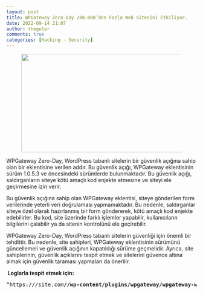 ```yaml
---
layout: post
title: WPGateway Zero-Day 280.000’den Fazla Web Sitesini Etkiliyor.
date: 2022-09-14 21:07
author: theguler
comments: true
categories: [Hacking - Security]
---
```

<!-- wp:image {"id":1816,"width":463,"height":260,"sizeSlug":"large","linkDestination":"none"} -->
<figure class="wp-block-image size-large is-resized"><img src="https://theguler.wordpress.com/wp-content/uploads/2022/02/wordpress.jpg?w=778" alt="" class="wp-image-1816" width="463" height="260" /></figure>
<!-- /wp:image -->

<!-- wp:paragraph -->
<p>WPGateway Zero-Day, WordPress tabanlı sitelerin bir güvenlik açığına sahip olan bir eklentisine verilen addır. Bu güvenlik açığı, WPGateway eklentisinin sürüm 1.0.5.3 ve öncesindeki sürümlerde bulunmaktadır. Bu güvenlik açığı, saldırganların siteye kötü amaçlı kod enjekte etmesine ve siteyi ele geçirmesine izin verir.</p>
<!-- /wp:paragraph -->

<!-- wp:paragraph -->
<p>Bu güvenlik açığına sahip olan WPGateway eklentisi, siteye gönderilen form verilerinde yeterli veri doğrulaması yapmamaktadır. Bu nedenle, saldırganlar siteye özel olarak hazırlanmış bir form göndererek, kötü amaçlı kod enjekte edebilirler. Bu kod, site üzerinde farklı işlemler yapabilir, kullanıcıların bilgilerini çalabilir ya da sitenin kontrolünü ele geçirebilir.</p>
<!-- /wp:paragraph -->

<!-- wp:paragraph -->
<p>WPGateway Zero-Day, WordPress tabanlı sitelerin güvenliği için önemli bir tehdittir. Bu nedenle, site sahipleri, WPGateway eklentisinin sürümünü güncellemeli ve güvenlik açığının kapatıldığı sürüme geçmelidir. Ayrıca, site sahiplerinin, güvenlik açıklarını tespit etmek ve sitelerini güvence altına almak için güvenlik taraması yapmaları da önerilir.</p>
<!-- /wp:paragraph -->

<!-- wp:paragraph -->
<p><strong> Loglarla tespit etmek için:</strong></p>
<!-- /wp:paragraph -->

<!-- wp:preformatted -->
<pre class="wp-block-preformatted">“https:///site.com<strong>//wp-content/plugins/wpgateway/wpgateway-webservice-new.php?wp_new_credentials=1” </strong></pre>
<!-- /wp:preformatted -->

<!-- wp:paragraph -->
<p></p>
<!-- /wp:paragraph -->
